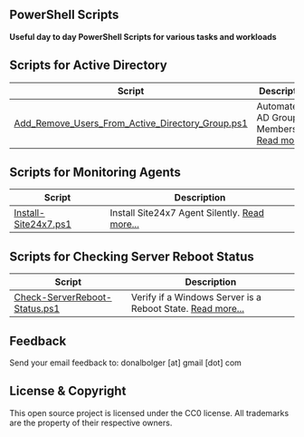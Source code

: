PowerShell Scripts
-------------------------------------

**Useful day to day PowerShell Scripts for various tasks and workloads**

Scripts for Active Directory
-----------------------------

| Script                                               | Description                                                                                     |
| ---------------------------------------------------- | ----------------------------------------------------------------------------------------------- |
| [Add_Remove_Users_From_Active_Directory_Group.ps1](ActiveDirectory/Add_Remove_Users_From_Active_Directory_Group.ps1)           | Automate AD Group Membership. [Read more...](Docs/Add_Remove_Users_From_Active_Directory_Group.md)                  |


Scripts for Monitoring Agents
-----------------------------

| Script                                               | Description                                                                                     |
| ---------------------------------------------------- | ----------------------------------------------------------------------------------------------- |
| [Install-Site24x7.ps1](Install-Site24x7/Install-Site24x7.ps1)           | Install Site24x7 Agent Silently. [Read more...](Docs/Install-Site24x7.md)                  |

Scripts for Checking Server Reboot Status
-----------------------------------------

| Script                                               | Description                                                                                     |
| ---------------------------------------------------- | ----------------------------------------------------------------------------------------------- |
| [Check-ServerReboot-Status.ps1](Check-ServerReboot-Status/Check-ServerReboot-Status.ps1)           | Verify if a Windows Server is a Reboot State. [Read more...](Docs/Check-ServerReboot-Status.md)                  |

Feedback
--------
Send your email feedback to: donalbolger [at] gmail [dot] com

License & Copyright
-------------------
This open source project is licensed under the CC0 license. All trademarks are the property of their respective owners.

